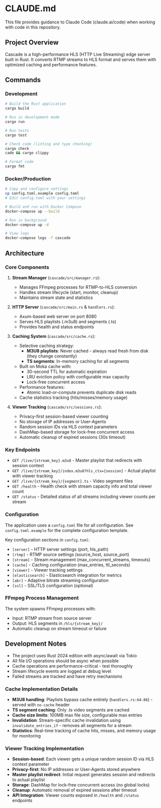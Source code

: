 # CLAUDE.md

This file provides guidance to Claude Code (claude.ai/code) when working with code in this repository.

## Project Overview

Cascade is a high-performance HLS (HTTP Live Streaming) edge server built in Rust. It converts RTMP streams to HLS format and serves them with optimized caching and performance features.

## Commands

### Development
```bash
# Build the Rust application
cargo build

# Run in development mode
cargo run

# Run tests
cargo test

# Check code (linting and type checking)
cargo check
cade && cargo clippy

# Format code
cargo fmt
```

### Docker/Production
```bash
# Copy and configure settings
cp config.toml.example config.toml
# Edit config.toml with your settings

# Build and run with Docker Compose
docker-compose up --build

# Run in background
docker-compose up -d

# View logs
docker-compose logs -f cascade
```

## Architecture

### Core Components

1. **Stream Manager** (`cascade/src/manager.rs`): 
   - Manages FFmpeg processes for RTMP-to-HLS conversion
   - Handles stream lifecycle (start, monitor, cleanup)
   - Maintains stream state and statistics

2. **HTTP Server** (`cascade/src/main.rs` & `handlers.rs`):
   - Axum-based web server on port 8080
   - Serves HLS playlists (.m3u8) and segments (.ts)
   - Provides health and status endpoints

3. **Caching System** (`cascade/src/cache.rs`):
   - Selective caching strategy:
     - **M3U8 playlists**: Never cached - always read fresh from disk (they change constantly)
     - **TS segments**: In-memory caching for all segments
   - Built on Moka cache with:
     - 30-second TTL for automatic expiration
     - LRU eviction policy with configurable max capacity
     - Lock-free concurrent access
   - Performance features:
     - Atomic load-or-compute prevents duplicate disk reads
   - Cache statistics tracking (hits/misses/memory usage)

4. **Viewer Tracking** (`cascade/src/sessions.rs`):
   - Privacy-first session-based viewer counting
   - No storage of IP addresses or User-Agents
   - Random session IDs via HLS context parameters
   - DashMap-based storage for lock-free concurrent access
   - Automatic cleanup of expired sessions (30s timeout)

### Key Endpoints

- `GET /live/{stream_key}.m3u8` - Master playlist that redirects with session context
- `GET /live/{stream_key}/index.m3u8?hls_ctx={session}` - Actual playlist with viewer tracking
- `GET /live/{stream_key}/{segment}.ts` - Video segment files
- `GET /health` - Health check with stream capacity info and total viewer count
- `GET /status` - Detailed status of all streams including viewer counts per stream

### Configuration

The application uses a `config.toml` file for all configuration. See `config.toml.example` for the complete configuration template.

Key configuration sections in `config.toml`:
- `[server]` - HTTP server settings (port, hls_path)
- `[rtmp]` - RTMP source settings (source_host, source_port)
- `[stream]` - Stream management (max_concurrent_streams, timeouts)
- `[cache]` - Caching configuration (max_entries, ttl_seconds)
- `[viewer]` - Viewer tracking settings
- `[elasticsearch]` - Elasticsearch integration for metrics
- `[abr]` - Adaptive bitrate streaming configuration
- `[ssl]` - SSL/TLS configuration (optional)

### FFmpeg Process Management

The system spawns FFmpeg processes with:
- Input: RTMP stream from source server
- Output: HLS segments in `/hls/{stream_key}/`
- Automatic cleanup on stream timeout or failure

## Development Notes

- The project uses Rust 2024 edition with async/await via Tokio
- All file I/O operations should be async when possible
- Cache operations are performance-critical - test thoroughly
- Stream lifecycle events are logged at debug level
- Failed streams are tracked and have retry mechanisms

### Cache Implementation Details

- **M3U8 handling**: Playlists bypass cache entirely (`handlers.rs:64-86`) - served with `no-cache` header
- **TS segment caching**: Only .ts video segments are cached
- **Cache size limits**: 100MB max file size, configurable max entries
- **Invalidation**: Stream-specific cache invalidation using `invalidate_entries_if` - removes all segments for a stream
- **Statistics**: Real-time tracking of cache hits, misses, and memory usage for monitoring

### Viewer Tracking Implementation

- **Session-based**: Each viewer gets a unique random session ID via HLS context parameter
- **Privacy-first**: No IP addresses or User-Agents stored anywhere
- **Master playlist redirect**: Initial request generates session and redirects to actual playlist
- **Storage**: DashMap for lock-free concurrent access (no global locks)
- **Cleanup**: Automatic removal of expired sessions after timeout
- **API Integration**: Viewer counts exposed in `/health` and `/status` endpoints
